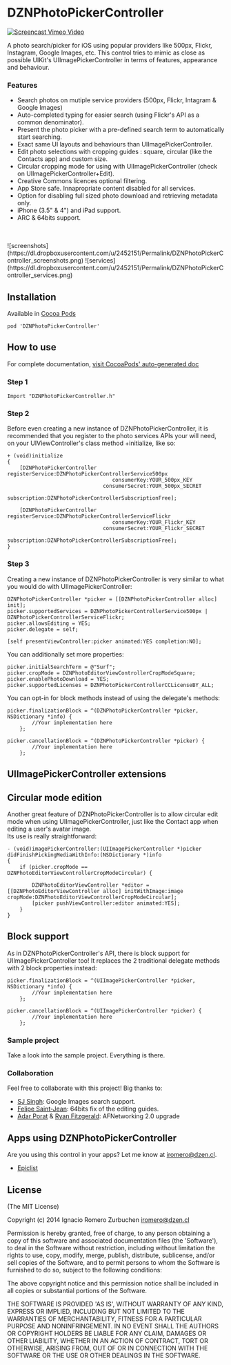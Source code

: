 DZNPhotoPickerController
========================

[![Screencast Vimeo Video](https://dl.dropboxusercontent.com/u/2452151/Permalink/DZNPhotoPickerController_video_placeholder.png)](http://vimeo.com/user3409970/dznphotopickercontroller)

A photo search/picker for iOS using popular providers like 500px, Flickr, Instagram, Google Images, etc. This control tries to mimic as close as possible UIKit's UIImagePickerController in terms of features, appearance and behaviour.

### Features
* Search photos on mutiple service providers (500px, Flickr, Intagram & Google Images)
* Auto-completed typing for easier search (using Flickr's API as a common denominator).
* Present the photo picker with a pre-defined search term to automatically start searching.
* Exact same UI layouts and behaviours than UIImagePickerController.
* Edit photo selections with cropping guides : square, circular (like the Contacts app) and custom size.
* Circular cropping mode for using with UIImagePickerController (check on UIImagePickerController+Edit).
* Creative Commons licences optional filtering.
* App Store safe. Innapropriate content disabled for all services.
* Option for disabling full sized photo download and retrieving metadata only.
* iPhone (3.5" & 4") and iPad support.
* ARC & 64bits support.
<br>
<br>
![screenshots](https://dl.dropboxusercontent.com/u/2452151/Permalink/DZNPhotoPickerController_screenshots.png)
![services](https://dl.dropboxusercontent.com/u/2452151/Permalink/DZNPhotoPickerController_services.png)
<br>

## Installation

Available in [Cocoa Pods](http://cocoapods.org/?q=DZNPhotoPickerController)
```
pod 'DZNPhotoPickerController'
```

## How to use
For complete documentation, [visit CocoaPods' auto-generated doc](http://cocoadocs.org/docsets/DZNPhotoPickerController/1.2.3/)

### Step 1

```
Import "DZNPhotoPickerController.h"
```

### Step 2
Before even creating a new instance of DZNPhotoPickerController, it is recommended that you register to the photo services APIs your will need, on your UIViewController's class method +initialize, like so:
```
+ (void)initialize
{
    [DZNPhotoPickerController registerService:DZNPhotoPickerControllerService500px
                                  consumerKey:YOUR_500px_KEY
                               consumerSecret:YOUR_500px_SECRET
                                 subscription:DZNPhotoPickerControllerSubscriptionFree];
    
    [DZNPhotoPickerController registerService:DZNPhotoPickerControllerServiceFlickr
                                  consumerKey:YOUR_Flickr_KEY
                               consumerSecret:YOUR_Flickr_SECRET
                                 subscription:DZNPhotoPickerControllerSubscriptionFree];
}
```

### Step 3
Creating a new instance of DZNPhotoPickerController is very similar to what you would do with UIImagePickerController:
```
DZNPhotoPickerController *picker = [[DZNPhotoPickerController alloc] init];
picker.supportedServices = DZNPhotoPickerControllerService500px | DZNPhotoPickerControllerServiceFlickr;
picker.allowsEditing = YES;
picker.delegate = self;
    
[self presentViewController:picker animated:YES completion:NO];
````

You can additionally set more properties:
```
picker.initialSearchTerm = @"Surf";
picker.cropMode = DZNPhotoEditorViewControllerCropModeSquare;
picker.enablePhotoDownload = YES;
picker.supportedLicenses = DZNPhotoPickerControllerCCLicenseBY_ALL;
```

You can opt-in for block methods instead of using the delegate's methods:
```
picker.finalizationBlock = ^(DZNPhotoPickerController *picker, NSDictionary *info) {
        //Your implementation here
    };
    
picker.cancellationBlock = ^(DZNPhotoPickerController *picker) {
        //Your implementation here
    };
```

## UIImagePickerController extensions

## Circular mode edition
Another great feature of DZNPhotoPickerController is to allow circular edit mode when using UIImagePickerController, just like the Contact app when editing a user's avatar image.<br>
Its use is really straightforward:

```
- (void)imagePickerController:(UIImagePickerController *)picker didFinishPickingMediaWithInfo:(NSDictionary *)info
{
    if (picker.cropMode == DZNPhotoEditorViewControllerCropModeCircular) {
        
        DZNPhotoEditorViewController *editor = [[DZNPhotoEditorViewController alloc] initWithImage:image cropMode:DZNPhotoEditorViewControllerCropModeCircular];
        [picker pushViewController:editor animated:YES];
    }
}
```

## Block support
As in DZNPhotoPickerController's API, there is block support for UIImagePickerController too! It replaces the 2 traditional delegate methods with 2 block properties instead:
```
picker.finalizationBlock = ^(UIImagePickerController *picker, NSDictionary *info) {
        //Your implementation here
    };
    
picker.cancellationBlock = ^(UIImagePickerController *picker) {
        //Your implementation here
    };
```


### Sample project
Take a look into the sample project. Everything is there.<br>

### Collaboration
Feel free to collaborate with this project! Big thanks to:
- [SJ Singh](https://github.com/SJApps): Google Images search support.
- [Felipe Saint-Jean](https://github.com/fsaint): 64bits fix of the editing guides.
- [Adar Porat](https://github.com/aporat) & [Ryan Fitzgerald](https://github.com/ryanfitz): AFNetworking 2.0 upgrade

## Apps using DZNPhotoPickerController
Are you using this control in your apps? Let me know at [iromero@dzen.cl](mailto:iromero@dzen.cl).<br>

- [Epiclist](https://itunes.apple.com/us/app/id789778193/)


## License
(The MIT License)

Copyright (c) 2014 Ignacio Romero Zurbuchen <iromero@dzen.cl>

Permission is hereby granted, free of charge, to any person obtaining a copy of this software and associated documentation files (the 'Software'), to deal in the Software without restriction, including without limitation the rights to use, copy, modify, merge, publish, distribute, sublicense, and/or sell copies of the Software, and to permit persons to whom the Software is furnished to do so, subject to the following conditions:

The above copyright notice and this permission notice shall be included in all copies or substantial portions of the Software.

THE SOFTWARE IS PROVIDED 'AS IS', WITHOUT WARRANTY OF ANY KIND, EXPRESS OR IMPLIED, INCLUDING BUT NOT LIMITED TO THE WARRANTIES OF MERCHANTABILITY, FITNESS FOR A PARTICULAR PURPOSE AND NONINFRINGEMENT. IN NO EVENT SHALL THE AUTHORS OR COPYRIGHT HOLDERS BE LIABLE FOR ANY CLAIM, DAMAGES OR OTHER LIABILITY, WHETHER IN AN ACTION OF CONTRACT, TORT OR OTHERWISE, ARISING FROM, OUT OF OR IN CONNECTION WITH THE SOFTWARE OR THE USE OR OTHER DEALINGS IN THE SOFTWARE.
